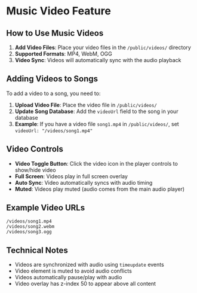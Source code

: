 # Music Video Feature

## How to Use Music Videos

1. **Add Video Files**: Place your video files in the `/public/videos/` directory
2. **Supported Formats**: MP4, WebM, OGG
3. **Video Sync**: Videos will automatically sync with the audio playback

## Adding Videos to Songs

To add a video to a song, you need to:

1. **Upload Video File**: Place the video file in `/public/videos/`
2. **Update Song Database**: Add the `videoUrl` field to the song in your database
3. **Example**: If you have a video file `song1.mp4` in `/public/videos/`, set `videoUrl: "/videos/song1.mp4"`

## Video Controls

- **Video Toggle Button**: Click the video icon in the player controls to show/hide video
- **Full Screen**: Videos play in full screen overlay
- **Auto Sync**: Video automatically syncs with audio timing
- **Muted**: Videos play muted (audio comes from the main audio player)

## Example Video URLs

```
/videos/song1.mp4
/videos/song2.webm
/videos/song3.ogg
```

## Technical Notes

- Videos are synchronized with audio using `timeupdate` events
- Video element is muted to avoid audio conflicts
- Videos automatically pause/play with audio
- Video overlay has z-index 50 to appear above all content
